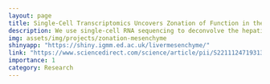 ```yaml
---
layout: page
title: Single-Cell Transcriptomics Uncovers Zonation of Function in the Mesenchyme during Liver Fibrosis
description: We use single-cell RNA sequencing to deconvolve the hepatic mesenchyme in healthy and fibrotic mouse liver, revealing spatial zonation of HSCs across the hepatic lobule. Our work illustrates the power of single-cell transcriptomics to resolve the key collagen-producing cells driving liver fibrosis with high precision.
img: assets/img/projects/zonation-mesenchyme
shinyapp: "https://shiny.igmm.ed.ac.uk/livermesenchyme/"
link: "https://www.sciencedirect.com/science/article/pii/S2211124719313245"
importance: 1
category: Research
---
```


